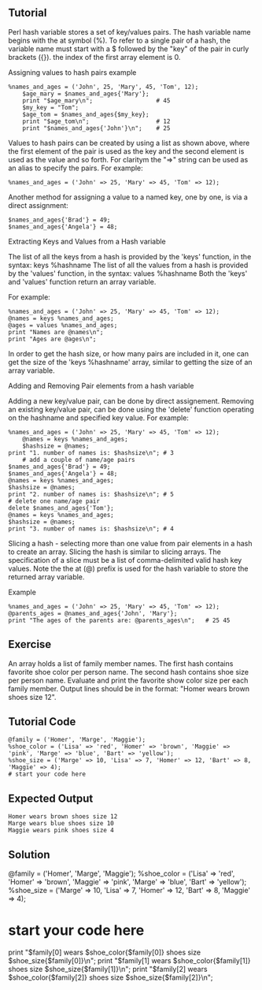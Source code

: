 Tutorial
--------
Perl hash variable stores a set of key/values pairs. The hash variable name begins with the at symbol (%). To refer to a single pair of a hash, the variable name must start with a $ followed by the "key" of the pair in curly brackets ({}). the index of the first array element is 0.

Assigning values to hash pairs example

	%names_and_ages = ('John', 25, 'Mary', 45, 'Tom', 12);
        $age_mary = $names_and_ages{'Mary'};
        print "$age_mary\n";                  # 45
        $my_key = "Tom";
        $age_tom = $names_and_ages{$my_key};
        print "$age_tom\n";                   # 12
        print "$names_and_ages{'John'}\n";    # 25

Values to hash pairs can be created by using a list as shown above, where the first element of the pair is used as the key and the second element is used as the value and so forth. For claritym the
"=>" string can be used as an alias to specify the pairs. For example:

	%names_and_ages = ('John' => 25, 'Mary' => 45, 'Tom' => 12);

Another method for assigning a value to a named key, one by one, is via a direct assignment:

	$names_and_ages{'Brad'} = 49;
	$names_and_ages{'Angela'} = 48;

Extracting Keys and Values from a Hash variable

The list of all the keys from a hash is provided by the 'keys' function, in the syntax: keys %hashname
The list of all the values from a hash is provided by the 'values' function, in the syntax: values %hashname
Both the 'keys' and 'values' function return an array variable.

For example:

	%names_and_ages = ('John' => 25, 'Mary' => 45, 'Tom' => 12);
	@names = keys %names_and_ages;
	@ages = values %names_and_ages;
	print "Names are @names\n";
	print "Ages are @ages\n";

In order to get the hash size, or how many pairs are included in it, one can get the size of the 'keys %hashname' array, similar to getting the size of an array variable.

Adding and Removing Pair elements from a hash variable

Adding a new key/value pair, can be done by direct assignement.
Removing an existing key/value pair, can be done using the 'delete' function operating on the hashname and specified key value. For example:

	%names_and_ages = ('John' => 25, 'Mary' => 45, 'Tom' => 12);
        @names = keys %names_and_ages;
        $hashsize = @names;
	print "1. number of names is: $hashsize\n";	# 3
        # add a couple of name/age pairs
	$names_and_ages{'Brad'} = 49;
	$names_and_ages{'Angela'} = 48;
  	@names = keys %names_and_ages;
  	$hashsize = @names;
	print "2. number of names is: $hashsize\n";	# 5
	# delete one name/age pair
	delete $names_and_ages{'Tom'};
  	@names = keys %names_and_ages;
  	$hashsize = @names;
	print "3. number of names is: $hashsize\n";	# 4


Slicing a hash - selecting more than one value from pair elements in a hash to create an array. Slicing the hash is similar to slicing arrays. The specification of a slice must be a list of comma-delimited valid hash key values. Note the the at (@) prefix is used for the hash variable to store the returned array variable.

Example

	%names_and_ages = ('John' => 25, 'Mary' => 45, 'Tom' => 12);
	@parents_ages = @names_and_ages{'John', 'Mary'};
	print "The ages of the parents are: @parents_ages\n";	# 25 45

Exercise
-------------
An array holds a list of family member names. The first hash contains favorite shoe color per person name. The second hash contains shoe size per person name. Evaluate and print the favorite show color size per each family member. Output lines should be in the format: "Homer wears brown shoes size 12".

Tutorial Code
-------------
	@family = ('Homer', 'Marge', 'Maggie');
	%shoe_color = ('Lisa' => 'red', 'Homer' => 'brown', 'Maggie' => 'pink', 'Marge' => 'blue', 'Bart' => 'yellow');
	%shoe_size = ('Marge' => 10, 'Lisa' => 7, 'Homer' => 12, 'Bart' => 8, 'Maggie' => 4);
	# start your code here

Expected Output
---------------
	Homer wears brown shoes size 12
	Marge wears blue shoes size 10
	Maggie wears pink shoes size 4

Solution
--------
@family = ('Homer', 'Marge', 'Maggie');
%shoe_color = ('Lisa' => 'red', 'Homer' => 'brown', 'Maggie' => 'pink', 'Marge' => 'blue', 'Bart' => 'yellow');
%shoe_size = ('Marge' => 10, 'Lisa' => 7, 'Homer' => 12, 'Bart' => 8, 'Maggie' => 4);
# start your code here
print "$family[0] wears $shoe_color{$family[0]} shoes size $shoe_size{$family[0]}\n";
print "$family[1] wears $shoe_color{$family[1]} shoes size $shoe_size{$family[1]}\n";
print "$family[2] wears $shoe_color{$family[2]} shoes size $shoe_size{$family[2]}\n";
